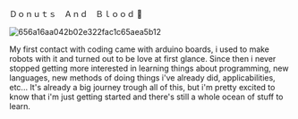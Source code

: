 Ｄｏｎｕｔｓ　Ａｎｄ　Ｂｌｏｏｄ 🍩

![656a16aa042b02e322fac1c65aea5b12](https://user-images.githubusercontent.com/59175438/176589517-df9ceccc-9d2a-4996-a8d2-736f8edabb00.jpg)

 
My first contact with coding came with arduino boards, i used to make robots with it and turned out to be love at first glance.
Since then i never stopped getting more interested in learning things about programming, new languages, new methods of doing things i've already did, applicabilities, etc...
It's already a big journey trough all of this, but i'm pretty excited to know that i'm just getting started and there's still a whole ocean of stuff to learn.
